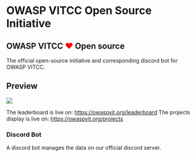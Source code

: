 # OWASP VITCC Open Source Initiative

<h2>OWASP VITCC <span style="color: red;">&#10084;</span> Open source</h2>
The official open-source initiative and corresponding discord bot for OWASP VITCC.

## Preview
<img src="https://i.imgur.com/BhBQ9VI.png">

The leaderboard is live on: <a href="https://owaspvit.org/leaderboard">https://owaspvit.org/leaderboard</a>
The projects display is live on: <a href="https://owaspvit.org/projects">https://owaspvit.org/projects</a>

### Discord Bot

A discord bot manages the data on our official discord server.

